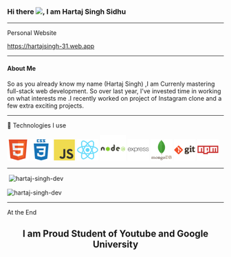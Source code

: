 

 <h3>Hi there <img src="https://raw.githubusercontent.com/MartinHeinz/MartinHeinz/master/wave.gif" width="30px">, I am Hartaj Singh Sidhu</h3>
 
 
   ---
   
   Personal Website
   
   <a>https://hartajsingh-31.web.app</a>
  
  ---
  
  <h4>About Me</h4>
  So as you already know my name (Hartaj Singh) ,I am Currenly mastering full-stack web development.
  So over last year, I’ve invested time in working on what interests me .I recently worked on project of Instagram clone and a few extra exciting projects.

---
🧰  Technologies I use


<img src="https://github.com/devicons/devicon/blob/master/icons/html5/html5-original.svg" alt="HTML" width="50" height="50"/>  <img src="https://github.com/devicons/devicon/blob/master/icons/css3/css3-plain-wordmark.svg" alt="CSS" width="50" height="50"/>  <img src="https://github.com/devicons/devicon/blob/master/icons/javascript/javascript-original.svg" alt="JavaScript" width="50" height="50"/>  <img src="https://github.com/devicons/devicon/blob/master/icons/react/react-original.svg" alt="JavaScript" width="50" height="50"/>  <img src="https://github.com/devicons/devicon/blob/master/icons/nodejs/nodejs-original-wordmark.svg" alt="NodeJS" width="60" height="60"/>  <img src="https://github.com/devicons/devicon/blob/master/icons/express/express-original-wordmark.svg" alt="ExpressJS" width="50" height="50"/>  <img src="https://github.com/devicons/devicon/blob/master/icons/mongodb/mongodb-original-wordmark.svg" alt="MongoDB" width="50" height="50"/>   <img src="https://github.com/devicons/devicon/blob/master/icons/git/git-original-wordmark.svg" alt="Git" width="50" height="50"/>    <img src="https://github.com/devicons/devicon/blob/master/icons/npm/npm-original-wordmark.svg" alt="npm" width="50" height="50"/>
 
 
 

---
<p>&nbsp;<img align="center" src="https://github-readme-stats.vercel.app/api?username=hartaj-singh-dev&show_icons=true&locale=en" alt="hartaj-singh-dev" /></p>

<p><img align="center" src="https://github-readme-streak-stats.herokuapp.com/?user=hartaj-singh-dev&" alt="hartaj-singh-dev" /></p>

---


At the End

<h2  align="center">I am Proud Student of Youtube and Google University</h2>








